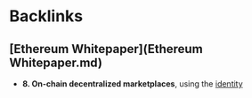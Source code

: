 
# Backlinks
## [Ethereum Whitepaper](Ethereum Whitepaper.md)
- **8. On-chain decentralized marketplaces**, using the [identity](identity.md)

